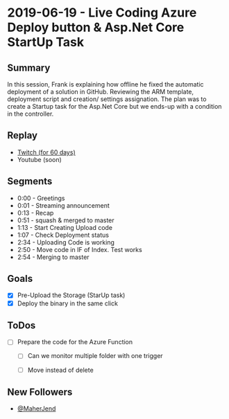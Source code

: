 
# 2019-06-19 - Live Coding Azure Deploy button & Asp.Net Core StartUp Task

Summary
-------

In this session, Frank is explaining how offline he fixed the automatic deployment of a solution in GitHub. Reviewing the ARM template, deployment script and creation/ settings assignation. The plan was to create a Startup task for the Asp.Net Core but we ends-up with a condition in the controller.

Replay
------

- [Twitch (for 60 days)](https://www.twitch.tv/videos/441211407)
- Youtube (soon)

Segments
--------

- 0:00 - Greetings
- 0:01 - Streaming announcement
- 0:13 - Recap
- 0:51 - squash & merged to master
- 1:13 - Start Creating Upload code 
- 1:07 - Check Deployment status
- 2:34 - Uploading Code is working
- 2:50 - Move code in IF of Index. Test works
- 2:54 - Merging to master

Goals
-----

- [x] Pre-Upload the Storage (StarUp task)
- [x] Deploy the binary in the same click

ToDos
-----
- [ ] Prepare the code for the Azure Function
    - [ ] Can we monitor multiple folder with one trigger
    - [ ] Move instead of delete


New Followers
-------------

- [@MaherJend](https://www.twitch.tv/MaherJend)

